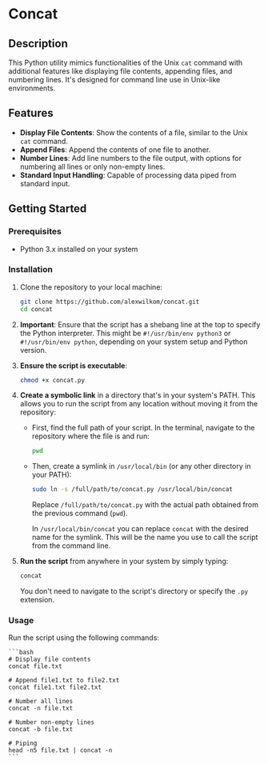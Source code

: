 # Concat

## Description

This Python utility mimics functionalities of the Unix `cat` command with additional features like displaying file contents, appending files, and numbering lines. It's designed for command line use in Unix-like environments.

## Features

- **Display File Contents**: Show the contents of a file, similar to the Unix `cat` command.
- **Append Files**: Append the contents of one file to another.
- **Number Lines**: Add line numbers to the file output, with options for numbering all lines or only non-empty lines.
- **Standard Input Handling**: Capable of processing data piped from standard input.

## Getting Started

### Prerequisites

- Python 3.x installed on your system

### Installation

1. Clone the repository to your local machine:

    ```bash
    git clone https://github.com/alexwilkom/concat.git
    cd concat
    ```

2. **Important**: Ensure that the script has a shebang line at the top to specify the Python interpreter. This might be `#!/usr/bin/env python3` or `#!/usr/bin/env python`, depending on your system setup and Python version.

3. **Ensure the script is executable**:

    ```bash
    chmod +x concat.py
    ```

4. **Create a symbolic link** in a directory that's in your system's PATH. This allows you to run the script from any location without moving it from the repository:

    - First, find the full path of your script. In the terminal, navigate to the repository where the file is and run:
      
      ```bash
      pwd
      ```

    - Then, create a symlink in `/usr/local/bin` (or any other directory in your PATH):

      ```bash
      sudo ln -s /full/path/to/concat.py /usr/local/bin/concat
      ```

      Replace `/full/path/to/concat.py` with the actual path obtained from the previous command (`pwd`).

      In `/usr/local/bin/concat` you can replace `concat` with the desired name for the symlink. This will be the name you use to call the script from the command line.

5. **Run the script** from anywhere in your system by simply typing:

    ```bash
    concat
    ```

    You don't need to navigate to the script's directory or specify the `.py` extension.


### Usage

Run the script using the following commands:

    ```bash
    # Display file contents
    concat file.txt

    # Append file1.txt to file2.txt
    concat file1.txt file2.txt

    # Number all lines
    concat -n file.txt

    # Number non-empty lines
    concat -b file.txt

    # Piping
    head -n5 file.txt | concat -n
    ```
